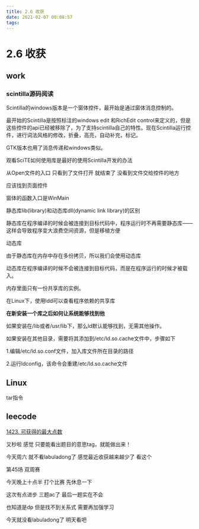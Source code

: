```yaml
---
title: 2.6 收获
date: 2021-02-07 00:08:57
tags:
---
```


# 2.6 收获

## work

### scintilla源码阅读

Scintilla的windows版本是一个窗体控件，最开始是通过窗体消息控制的。

最开始的Scintilla是按照标注的windows edit 和RichEdit control来定义的，但是这些控件的api已经被移除了，为了支持scintilla自己的特性。现在Scintilla运行控件，进行词法风格的修改，折叠，高亮，自动补充，标记。



GTK版本也用了消息传递和windows类似。

观看SciTE如何使用库是最好的使用Scintilla开发的办法

从Open文件的入口 只看到了文件打开 就结束了 没看到文件交给控件的地方

应该找到页面控件

窗体的函数入口是WinMain



静态库lib(library)和动态库dll(dynamic link library)的区别

静态库在程序编译的时候会被连接到目标代码中，程序运行时不再需要静态库——这样会导致程序变大浪费空间资源，但是移植方便

动态库

由于静态库在内存中存在多份拷贝，所以我们会使用动态库

动态库在程序编译的时候不会被连接到目标代码，而是在程序运行的时候才被载入。

内存里面只有一份共享库的实例。



在Linux下，使用ldd可以查看程序依赖的共享库



**在新安装一个库之后如何让系统能够找到他**

如果安装在/lib或者/usr/lib下，那么ld默认能够找到，无需其他操作。

如果安装在其他目录，需要将其添加到/etc/ld.so.cache文件中，步骤如下

1.编辑/etc/ld.so.conf文件，加入库文件所在目录的路径

2.运行ldconfig，该命令会重建/etc/ld.so.cache文件

## Linux

tar指令

## leecode

[1423. 可获得的最大点数](https://leetcode-cn.com/problems/maximum-points-you-can-obtain-from-cards/)

又秒啦 感觉 只要能看出题目的意思tag，就能做出来！

今天周六 就不看labuladong了 感觉最近收获越来越少了 看这个

第45场 双周赛

今天晚上十点半 打个比赛 先休息一下

这次有点进步 三题ac了 最后一题实在不会

也知道是dp 但是找不到关系式 需要再加强学习

今天就没看labuladong了 明天看吧